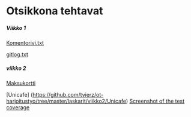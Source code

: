 # Otsikkona tehtavat

##### _**Viikko 1**_
[Komentorivi.txt](https://github.com/tvierz/ot-harjoitustyo/blob/master/laskarit/komentorivi.txt)

[gitlog.txt](https://github.com/tvierz/ot-harjoitustyo/blob/master/laskarit/viikko1/komentorivi.txt)


##### viikko 2
[Maksukortti](ttps://github.com/tvierz/ot-harjoitustyo/tree/master/laskarit/viikko2/Maksukortti)

[Unicafe] (https://github.com/tvierz/ot-harjoitustyo/tree/master/laskarit/viikko2/Unicafe)
[Screenshot of the test coverage](https://github.com/tvierz/ot-harjoitustyo/blob/master/laskarit/viikko2/Screenshot%20from%202018-11-07%2015-44-33.png)
